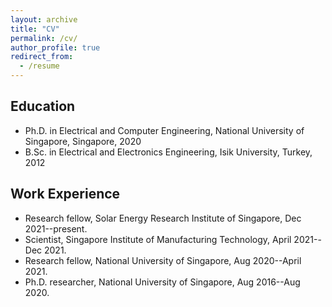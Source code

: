 ```yaml
---
layout: archive
title: "CV"
permalink: /cv/
author_profile: true
redirect_from:
  - /resume
---
```


<!-- You can download a PDF copy of my CV [here](/files/Gokhan Mert Yagli CV 2024 UPDATED.pdf). -->

<h2> Education </h2>

* Ph.D. in Electrical and Computer Engineering, National University of Singapore, Singapore, 2020
* B.Sc. in Electrical and Electronics Engineering, Isik University, Turkey, 2012

<h2> Work Experience </h2>

* Research fellow, Solar Energy Research Institute of Singapore, Dec 2021--present.
* Scientist, Singapore Institute of Manufacturing Technology, April 2021--Dec 2021.
* Research fellow, National University of Singapore, Aug 2020--April 2021.
* Ph.D. researcher, National University of Singapore, Aug 2016--Aug 2020.

<!--
<iframe src="/files/Gokhan Mert Yagli CV 2024 UPDATED.pdf" width="100%" height="1250" frameborder="no" border="0" marginwidth="0" marginheight="0"></iframe>


Skills
======
* Skill 1
* Skill 2
  * Sub-skill 2.1
  * Sub-skill 2.2
  * Sub-skill 2.3
* Skill 3

Publications
======
  <ul>{% for post in site.publications reversed %}
    {% include archive-single-cv.html %}
  {% endfor %}</ul>
  
Talks
======
  <ul>{% for post in site.talks reversed %}
    {% include archive-single-talk-cv.html  %}
  {% endfor %}</ul>
  
Teaching
======
  <ul>{% for post in site.teaching reversed %}
    {% include archive-single-cv.html %}
  {% endfor %}</ul>
  
Service and leadership
======
* Currently signed in to 43 different slack teams
-->